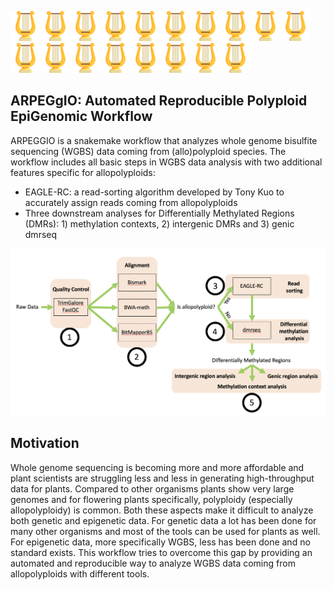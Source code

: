 <img src="harp.png" height="48"><img src="harp.png" height="48"><img src="harp.png" height="48"><img src="harp.png" height="48"><img src="harp.png" height="48"><img src="harp.png" height="48"><img src="harp.png" height="48"><img src="harp.png" height="48"><img src="harp.png" height="48"><img src="harp.png" height="48"><img src="harp.png" height="48"><img src="harp.png" height="48"><img src="harp.png" height="48"><img src="harp.png" height="48"><img src="harp.png" height="48"><img src="harp.png" height="48"><img src="harp.png" height="48"><img src="harp.png" height="48">

## ARPEGgIO: Automated Reproducible Polyploid EpiGenomic Workflow

ARPEGGIO is a snakemake workflow that analyzes whole genome bisulfite sequencing (WGBS) data coming from (allo)polyploid species. The workflow includes all basic steps in WGBS data analysis with two additional features specific for allopolyploids:

 - EAGLE-RC: a read-sorting algorithm developed by Tony Kuo to accurately assign reads coming from allopolyploids
 - Three downstream analyses for Differentially Methylated Regions (DMRs): 1) methylation contexts, 2) intergenic DMRs and 3) genic dmrseq
 
![](workflow.png)

 ## Motivation

Whole genome sequencing is becoming more and more affordable and plant scientists are struggling less and less in generating high-throughput data for plants. Compared to other organisms plants show very large genomes and for flowering plants specifically, polyploidy (especially allopolyploidy) is common. Both these aspects make it difficult to analyze both genetic and epigenetic data. For genetic data a lot has been done for many other organisms and most of the tools can be used for plants as well. For epigenetic data, more specifically WGBS, less has been done and no standard exists.
This workflow tries to overcome this gap by providing an automated and reproducible way to analyze WGBS data coming from allopolyploids with different tools.
